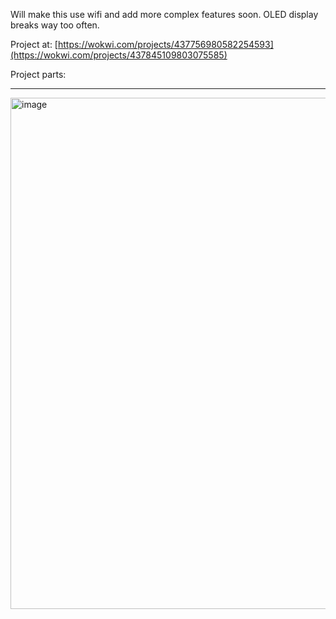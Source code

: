 Will make this use wifi and add more complex features soon. OLED display breaks way too often.

Project at: [https://wokwi.com/projects/437756980582254593](https://wokwi.com/projects/437845109803075585)

Project parts:
<hr>
<img width="1600" height="818" alt="image" src="https://github.com/user-attachments/assets/1bbea495-374b-4593-a27e-563833bf53b3" />
